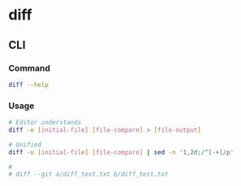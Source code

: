 # diff

## CLI

### Command

```sh
diff --help
```

### Usage

```sh
# Editor understands
diff -e [initial-file] [file-compare] > [file-output]

# Unified
diff -u [initial-file] [file-compare] | sed -n '1,2d;/^[-+]/p'

#
# diff --git a/diff_test.txt b/diff_test.txt
```
